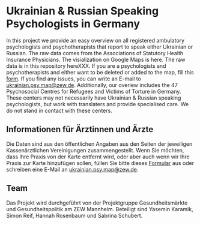 # Ukrainian & Russian Speaking Psychologists in Germany
In this project we provide an easy overview on all registered ambulatory psychologists and psychotherapists that report to speak either Ukrainian or Russian. The raw data comes from the Associations of Statutory Health Insurance Physicians. The visialization on Google Maps is here. The raw data is in this repository hereXXX. If you are a psychologists and psychotherapists and either want to be deleted or added to the map, fill this [form](https://forms.gle/86xUCctrSW3W2R929). If you find any issues, you can write an E-mail to ukrainian.psy.map@zew.de.
Additionally, our overiew includes the 47 Psychosocial Centres for Refugees and Victims of Torture in Germany. These centers may not necessarily have Ukrainian & Russian speaking psychologists, but work with translaters and provide specialised care. We do not stand in contact with these centers.

## Informationen für Ärztinnen und Ärzte
Die Daten sind aus den öffentlichen Angaben aus den Seiten der jeweiligen Kassenärztlichen Vereinigungen zusammengestellt. Wenn Sie möchten, dass Ihre Praxis von der Karte entfernt wird, oder aber auch wenn wir Ihre Praxis zur Karte hinzufügen sollen, füllen Sie bitte dieses [Formular](https://forms.gle/86xUCctrSW3W2R929) aus oder schreiben eine E-Mail an ukrainian.psy.map@zew.de.


## Team
Das Projekt wird durchgeführt von der Projektgruppe Gesundheitsmärkte und Gesundheitspolitik am ZEW Mannheim. Beteiligt sind Yasemin Karamik, Simon Reif, Hannah Rosenbaum und Sabrina Schubert. 
